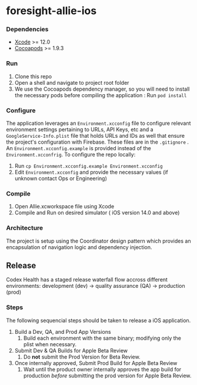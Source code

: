 # foresight-allie-ios

### Dependencies

* [Xcode](https://developer.apple.com/support/xcode/)  >= 12.0
* [Cocoapods](https://cocoapods.org/) >= 1.9.3

### Run

1. Clone this repo
2. Open a shell and navigate to project root folder
3. We use the Cocoapods dependency manager, so you will need to install the necessary pods before compiling the application : Run `pod install`

### Configure

The application leverages an `Environment.xcconfig`  file to configure relevant environment settings pertaining to URLs, API Keys, etc and a `GoogleService-Info.plist`  file that holds URLs and IDs as well that ensure the project's configuration with Firebase. These files are in the `.gitignore` . An `Environment.xcconfig.example` is provided instead of the `Environment.xcconfrig`. To configure the repo locally:

1.  Run `cp Environment.xcconfig.example Environment.xcconfig`
2.  Edit `Environment.xcconfig` and provide the necessary values (if unknown contact Ops or Engineering)

### Compile 

1. Open Allie.xcworkspace file using Xcode
2. Compile and Run on desired simulator ( iOS version 14.0 and above)

### Architecture 

The project is setup using the Coordinator design pattern which provides an encapsulation of navigation logic and dependency injection.

## Release

Codex Health has a staged release waterfall flow accross different environments: development (dev) -> quality assurance (QA) -> production (prod)

### Steps

The following sequencial steps should be taken to release a iOS application.

1. Build a Dev, QA, and Prod App Versions
    1. Build each environment with the same binary; modifying only the plist when necessary.
2. Submit Dev & QA Builds for Apple Beta Review
    1. Do **not** submit the Prod Version for Beta Review.
4. Once internally approved, Submit Prod Build for Apple Beta Review
    1. Wait until the product owner internally approves the app build for production _before_ submitting the prod version for Apple Beta Review.


